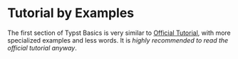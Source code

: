 # Tutorial by Examples

The first section of Typst Basics is very similar to [Official Tutorial](https://typst.app/docs/tutorial/), with more specialized examples and less words. It is _highly recommended to read the official tutorial anyway_.